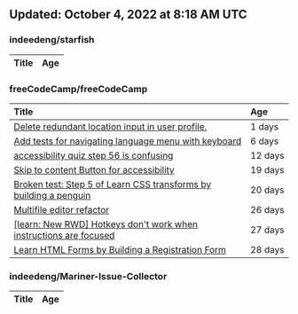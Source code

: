 ## Updated: October 4, 2022 at 8:18 AM UTC


### indeedeng/starfish
|**Title**|**Age**|
|:----|:----|


### freeCodeCamp/freeCodeCamp
|**Title**|**Age**|
|:----|:----|
|[Delete redundant location input in user profile.](https://github.com/freeCodeCamp/freeCodeCamp/issues/47809)|1&nbsp;days|
|[Add tests for navigating language menu with keyboard](https://github.com/freeCodeCamp/freeCodeCamp/issues/47649)|6&nbsp;days|
|[accessibility quiz step 56 is confusing](https://github.com/freeCodeCamp/freeCodeCamp/issues/47588)|12&nbsp;days|
|[Skip to content Button for accessibility](https://github.com/freeCodeCamp/freeCodeCamp/issues/47523)|19&nbsp;days|
|[Broken test: Step 5 of Learn CSS transforms by building a penguin](https://github.com/freeCodeCamp/freeCodeCamp/issues/47513)|20&nbsp;days|
|[Multifile editor refactor](https://github.com/freeCodeCamp/freeCodeCamp/issues/47467)|26&nbsp;days|
|[[learn: New RWD] Hotkeys don't work when instructions are focused ](https://github.com/freeCodeCamp/freeCodeCamp/issues/47457)|27&nbsp;days|
|[Learn HTML Forms by Building a Registration Form](https://github.com/freeCodeCamp/freeCodeCamp/issues/47456)|28&nbsp;days|


### indeedeng/Mariner-Issue-Collector
|**Title**|**Age**|
|:----|:----|